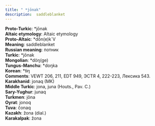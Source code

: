 ```yaml
---
title: " *jōnak"
description:  saddleblanket
---
```


<strong>Proto-Turkic</strong>:  *jōnak<br>
<strong>Altaic etymology</strong>:  Altaic etymology<br>
<strong> Proto-Altaic</strong>:  *dṓn(e)k`V<br>
<strong>Meaning</strong>:  saddleblanket<br>
<strong>Russian meaning</strong>:  потник<br>
<strong>Turkic</strong>:  *jōnak<br>
<strong>Mongolian</strong>:  *döŋ(ge)<br>
<strong>Tungus-Manchu</strong>:  *doŋka<br>
<strong>Korean</strong>:  *tɨ̀ŋ<br>
<strong>Comments</strong>:  VEWT 206, 211, EDT 949, ЭСТЯ 4, 222-223, Лексика 543.<br>
<strong>Karakhanid</strong>:  jonaq (MK)<br>
<strong>Middle Turkic</strong>:  jona, juna (Houts., Pav. C.)<br>
<strong>Sary-Yughur</strong>:  junaq<br>
<strong>Turkmen</strong>:  jōna<br>
<strong>Oyrat</strong>:  jonoq<br>
<strong>Tuva</strong>:  čonaq<br>
<strong>Kazakh</strong>:  žona (dial.)<br>
<strong>Karakalpak</strong>:  žona<br>



